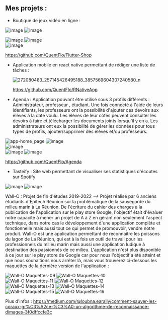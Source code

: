 ## Mes projets :
- Boutique de jeux vidéo en ligne :
    
![image](https://github.com/user-attachments/assets/5685338d-df0b-495b-b7ea-dbecc370b0ce)
![image](https://github.com/user-attachments/assets/d14f9441-32af-4a85-b7af-5cb1bd1c121a)  
  
![image](https://github.com/user-attachments/assets/fcc3bdbd-9bd5-472f-81c9-94e8a3f09405)
![image](https://github.com/user-attachments/assets/e95b89b0-7fa1-42cd-bd7c-c219cb15561e)  
![image](https://github.com/user-attachments/assets/fb4be136-8a12-46a3-b399-4d0678bb0cd7)  

  https://github.com/QuentFlo/Flutter-Shop
- Application mobile en react native permettant de rédiger une liste de tâches :
  
  ![272080483_257145426495188_3857569604307240580_n](https://user-images.githubusercontent.com/72348896/150975055-264799e8-c52d-4c7b-a20d-cc0e97b5cf86.jpg)

  https://github.com/QuentFlo/RNativeApp
- Agenda : Application pouvant être utilisé sous 3 profils différents : Administrateur, professeur , étudiant.
Une fois connecté à l'aide de leurs identifiants, les professeurs ont la possibilité d'ajouter des devoirs aux élèves à la date voulu. Les élèves de leur côtés peuvent consulter les devoirs à faire et télécharger les documents joints lorsqu'il y en a. Les administrateurs ont eux la possibilité de gérer les données pour tous types de profils, ajouter/supprimer des élèves et/ou professeurs.

![app-home_page](https://github.com/user-attachments/assets/63b55e59-056e-4749-b362-ce8a437ed8d3)
![image](https://github.com/user-attachments/assets/7dc5909b-23cd-4f19-850e-24ace66abc80)  
![image](https://github.com/user-attachments/assets/121def1e-1db6-4199-b31b-ffafff537595)  
![image](https://github.com/user-attachments/assets/d071aee2-9e12-4060-95b7-497670c69f45)
![image](https://github.com/user-attachments/assets/b104a8b5-d945-4666-a809-598a25e6b517)  

https://github.com/QuentFlo/Agenda

- Tasteify : Site web permettant de visualiser ses statistiques d'écoutes sur Spotify
  
![image](https://github.com/user-attachments/assets/c0e6647c-a36f-4b48-9e9a-8cecc04cd7c7)
![image](https://github.com/user-attachments/assets/b1e02223-504a-4424-9914-c671857665ed)  

Wall-O : Projet de fin d'études 2019-2022 --> Projet réalisé par 6 anciens étudiants d'Epitech Réunion sur la problématique de la sauvegarde du milieu marin à La Réunion. De l'écriture du cahier des charges à la publication de l'application sur le play store Google, l'objectif était d'évaluer notre capacité à mener un projet de A à Z en gérant non seulement l'aspect technique, dans notre cas le développement d'une application complète et fonctionnelle mais aussi tout ce qui permet de promouvoir, vendre notre produit.
Wall-O est une application permettant de reconnaître les poissons du lagon de La Réunion, qui est à la fois un outil de travail pour les professionnels du milieu marin mais aussi une application ludique à destination des passionnés de ce milieu. L'application n'est plus disponible à ce jour sur le play store de Google car pour nous l'objectif a été atteint et que nous souhaitions nous arrêter là, mais vous trouverez ci-dessous les maquettes de la dernière version de l'application :

![Wall-O Maquettes-09](https://github.com/user-attachments/assets/28bb2179-0da6-4e99-b862-a188d30d6eac)
![Wall-O Maquettes-10](https://github.com/user-attachments/assets/a0f047b2-9b75-4b7c-822c-a0db02bdb820)  
![Wall-O Maquettes-11](https://github.com/user-attachments/assets/8427cb6d-bb3b-49fa-aa71-1dd9eabd0a08)
![Wall-O Maquettes-12](https://github.com/user-attachments/assets/762ec90b-d37a-4102-b785-cf7c0ae73774)  
![Wall-O Maquettes-13](https://github.com/user-attachments/assets/cedd1c1f-abd8-4e0c-9ae1-14484ff6e513)
![Wall-O Maquettes-14](https://github.com/user-attachments/assets/f90fd76a-9bb7-4780-86d1-a4c23204f663)  
![Wall-O Maquettes-15](https://github.com/user-attachments/assets/6c9f3c81-8e18-48af-9d2f-36ac8bc2ed6d)
![Wall-O Maquettes-16](https://github.com/user-attachments/assets/3d028618-3581-4ab8-bdc5-5002bc25ebb7)

Plus d'infos : https://medium.com/@loubna.earally/comment-sauver-les-coraux-gr%C3%A2ce-%C3%A0-un-algorithme-de-reconnaissance-dimages-3f0dffccfe3c
